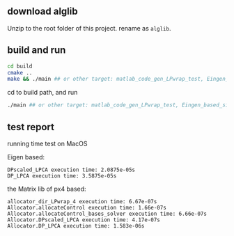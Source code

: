 ## download alglib
Unzip to the root folder of this project. rename as `alglib`.

## build and run
```sh
cd build
cmake ..
make && ./main ## or other target: matlab_code_gen_LPwrap_test, Eingen_based_simplex, alglib_based_minlp_basic.
```

cd to build path, and run
```sh
./main ## or other target: matlab_code_gen_LPwrap_test, Eingen_based_simplex, alglib_based_minlp_basic.
```

## test report
running time test on MacOS

Eigen based:
```
DPscaled_LPCA execution time: 2.0875e-05s
DP_LPCA execution time: 3.5875e-05s
```

the Matrix lib of px4 based:
```
allocator_dir_LPwrap_4 execution time: 6.67e-07s
Allocator.allocateControl execution time: 1.66e-07s
Allocator.allocateControl_bases_solver execution time: 6.66e-07s
Allocator.DPscaled_LPCA execution time: 4.17e-07s
Allocator.DP_LPCA execution time: 1.583e-06s
```